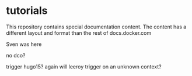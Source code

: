 # tutorials
This repository contains special documentation content. The content has a different layout and format than the rest of docs.docker.com

Sven was here

no dco?

trigger hugo15? again
will leeroy trigger on an unknown context?
